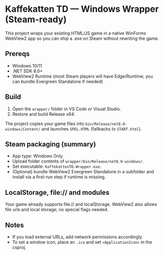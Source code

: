 # Kaffekatten TD — Windows Wrapper (Steam-ready)

This project wraps your existing HTML/JS game in a native WinForms WebView2 app so you can ship a .exe on Steam without rewriting the game.

## Prereqs
- Windows 10/11
- .NET SDK 8.0+
- WebView2 Runtime (most Steam players will have Edge/Runtime; you can bundle Evergreen Standalone if needed)

## Build
1. Open the `wrapper/` folder in VS Code or Visual Studio.
2. Restore and build Release x64.

The project copies your game files into `bin/Release/net8.0-windows/Content/` and launches `SPEL.HTML` (fallbacks to `START.html`).

## Steam packaging (summary)
- App type: Windows Only.
- Upload folder contents of `wrapper/bin/Release/net8.0-windows/`.
- Set executable: `KaffekattenTD.Wrapper.exe`.
- (Optional) bundle WebView2 Evergreen Standalone in a subfolder and install via a first-run step if runtime is missing.

## LocalStorage, file:// and modules
Your game already supports file:// and localStorage. WebView2 also allows file urls and local storage; no special flags needed.

## Notes
- If you load external URLs, add network permissions accordingly.
- To set a window icon, place an `.ico` and set `<ApplicationIcon>` in the csproj.
